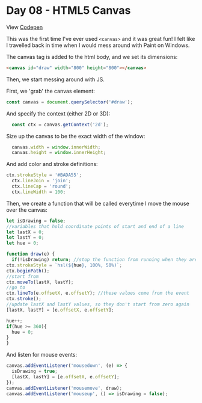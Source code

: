 # Day 08 - HTML5 Canvas

View [Codepen]()

This was the first time I've ever used ```<canvas>``` and it was great fun! I felt like I travelled back in time when I would mess around with Paint on Windows.

The canvas tag is added to the html body, and we set its dimensions:

```html
<canvas id="draw" width="800" height="800"></canvas>
```

Then, we start messing around with JS.

First, we 'grab' the canvas element:

```javascript
const canvas = document.querySelector('#draw');
```
And specify the context (either 2D or 3D):

```javascript
  const ctx = canvas.getContext('2d');
```

Size up the canvas to be the exact width of the window:
```javascript
  canvas.width = window.innerWidth;
  canvas.height = window.innerHeight;
```

And add color and stroke definitions:

```javascript
ctx.strokeStyle = '#BADA55';
  ctx.lineJoin = 'join';
  ctx.lineCap = 'round';
  ctx.lineWidth = 100;
```

Then, we create a function that will be called everytime I move the mouse over the canvas:

```javascript
let isDrawing = false;
//variables that hold coordinate points of start and end of a line
let lastX = 0;
let lastY = 0;
let hue = 0;

function draw(e) {
  if(!isDrawing) return; //stop the function from running when they are not moused down
ctx.strokeStyle = `hsl(${hue}, 100%, 50%)`;
ctx.beginPath();
//start from
ctx.moveTo(lastX, lastY);
//go to
ctx.lineTo(e.offsetX, e.offsetY); //these values come from the event
ctx.stroke();
//update lastX and lastY values, so they don't start from zero again
[lastX, lastY] = [e.offsetX, e.offsetY];

hue++;
if(hue >= 360){
  hue = 0;
}
}
```

And listen for mouse events:

```javascript
canvas.addEventListener('mousedown', (e) => {
  isDrawing = true;
  [lastX, lastY] = [e.offsetX, e.offsetY];
});
canvas.addEventListener('mousemove', draw);
canvas.addEventListener('mouseup', () => isDrawing = false);
```
